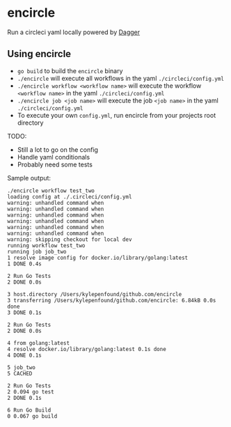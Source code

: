 # encircle

Run a circleci yaml locally powered by [Dagger](https://dagger.io)

## Using encircle

- `go build` to build the `encircle` binary
- `./encircle` will execute all workflows in the yaml `./circleci/config.yml`
- `./encircle workflow <workflow name>` will execute the workflow `<workflow name>` in the yaml `./circleci/config.yml`
- `./encircle job <job name>` will execute the job `<job name>` in the yaml `./circleci/config.yml`
- To execute your own `config.yml`, run encircle from your projects root directory

TODO:

- Still a lot to go on the config
- Handle yaml conditionals
- Probably need some tests

Sample output:

```shell
./encircle workflow test_two
loading config at ./.circleci/config.yml
warning: unhandled command when
warning: unhandled command when
warning: unhandled command when
warning: unhandled command when
warning: unhandled command when
warning: unhandled command when
warning: skipping checkout for local dev
running workflow test_two
running job job_two
1 resolve image config for docker.io/library/golang:latest
1 DONE 0.4s

2 Run Go Tests
2 DONE 0.0s

3 host.directory /Users/kylepenfound/github.com/encircle
3 transferring /Users/kylepenfound/github.com/encircle: 6.84kB 0.0s done
3 DONE 0.1s

2 Run Go Tests
2 DONE 0.0s

4 from golang:latest
4 resolve docker.io/library/golang:latest 0.1s done
4 DONE 0.1s

5 job_two
5 CACHED

2 Run Go Tests
2 0.094 go test
2 DONE 0.1s

6 Run Go Build
0 0.067 go build
```
